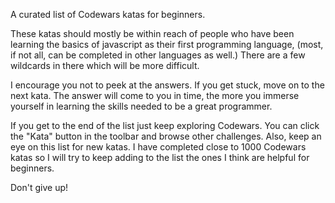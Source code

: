 A curated list of Codewars katas for beginners.

These katas should mostly be within reach of people who have been learning the basics of javascript as their first programming language, (most, if not all, can be completed in other languages as well.) There are a few wildcards in there which will be more difficult.

I encourage you not to peek at the answers. If you get stuck, move on to the next kata. The answer will come to you in time, the more you immerse yourself in learning the skills needed to be a great programmer.

If you get to the end of the list just keep exploring Codewars. You can click the "Kata" button in the toolbar and browse other challenges. Also, keep an eye on this list for new katas. I have completed close to 1000 Codewars katas so I will try to keep adding to the list the ones I think are helpful for beginners. 

Don't give up!